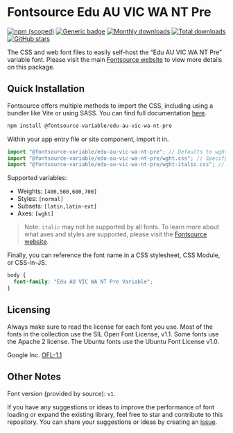 # Fontsource Edu AU VIC WA NT Pre

[![npm (scoped)](https://img.shields.io/npm/v/@fontsource-variable/edu-au-vic-wa-nt-pre?color=brightgreen)](https://www.npmjs.com/package/@fontsource-variable/edu-au-vic-wa-nt-pre) [![Generic badge](https://img.shields.io/badge/fontsource-passing-brightgreen)](https://github.com/fontsource/fontsource) [![Monthly downloads](https://badgen.net/npm/dm/@fontsource-variable/edu-au-vic-wa-nt-pre)](https://github.com/fontsource/fontsource) [![Total downloads](https://badgen.net/npm/dt/@fontsource-variable/edu-au-vic-wa-nt-pre)](https://github.com/fontsource/fontsource) [![GitHub stars](https://img.shields.io/github/stars/fontsource/fontsource.svg?style=social&label=Star)](https://github.com/fontsource/fontsource/stargazers)

The CSS and web font files to easily self-host the “Edu AU VIC WA NT Pre” variable font. Please visit the main [Fontsource website](https://fontsource.org/fonts/edu-au-vic-wa-nt-pre) to view more details on this package.

## Quick Installation

Fontsource offers multiple methods to import the CSS, including using a bundler like Vite or using SASS. You can find full documentation [here](https://fontsource.org/docs/getting-started/introduction).

```javascript
npm install @fontsource-variable/edu-au-vic-wa-nt-pre
```

Within your app entry file or site component, import it in.

```javascript
import "@fontsource-variable/edu-au-vic-wa-nt-pre"; // Defaults to wght axis
import "@fontsource-variable/edu-au-vic-wa-nt-pre/wght.css"; // Specify axis
import "@fontsource-variable/edu-au-vic-wa-nt-pre/wght-italic.css"; // Specify axis and style
```

Supported variables:
- Weights: `[400,500,600,700]`
- Styles: `[normal]`
- Subsets: `[latin,latin-ext]`
- Axes: `[wght]`

> Note: `italic` may not be supported by all fonts. To learn more about what axes and styles are supported, please visit the [Fontsource website](https://fontsource.org/fonts/edu-au-vic-wa-nt-pre).

Finally, you can reference the font name in a CSS stylesheet, CSS Module, or CSS-in-JS.

```css
body {
  font-family: "Edu AU VIC WA NT Pre Variable";
}
```

## Licensing
Always make sure to read the license for each font you use. Most of the fonts in the collection use the SIL Open Font License, v1.1. Some fonts use the Apache 2 license. The Ubuntu fonts use the Ubuntu Font License v1.0.

Google Inc.
[OFL-1.1](http://scripts.sil.org/OFL)

## Other Notes
Font version (provided by source): `v1`.

If you have any suggestions or ideas to improve the performance of font loading or expand the existing library, feel free to star and contribute to this repository. You can share your suggestions or ideas by creating an [issue](https://github.com/fontsource/fontsource/issues).